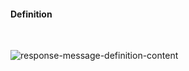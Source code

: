<h4>Definition</h4>

<br>

<img src="specialty-rx-response-messagedefinition.png" alt="response-message-definition-content"/><br><br>